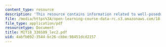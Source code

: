 ```yaml
---
content_type: resource
description: 'This resource contains information related to well-posedness. '
file: /media/https%3A/open-learning-course-data-rc.s3.amazonaws.com/18-336-numerical-methods-for-partial-differential-equations-spring-2009/4abfb0923544bc26cbbe98451dcd2157_MIT18_336S09_lec2.pdf
file_type: application/pdf
resourcetype: Document
title: MIT18_336S09_lec2.pdf
uid: 4abfb092-3544-bc26-cbbe-98451dcd2157
---
```

